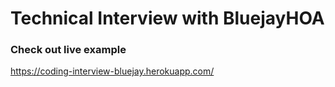 # Technical Interview with BluejayHOA

### Check out live example

https://coding-interview-bluejay.herokuapp.com/